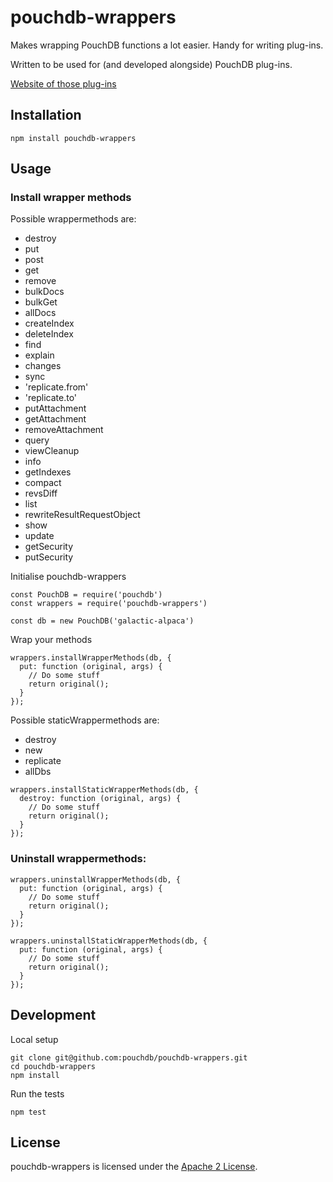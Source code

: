pouchdb-wrappers
================
Makes wrapping PouchDB functions a lot easier. Handy for writing plug-ins.

Written to be used for (and developed alongside) PouchDB plug-ins.

[Website of those plug-ins](http://python-pouchdb.marten-de-vries.nl/plugins.html)

## Installation
```
npm install pouchdb-wrappers
```

## Usage
### Install wrapper methods
Possible wrappermethods are:
- destroy
- put
- post
- get
- remove
- bulkDocs
- bulkGet
- allDocs
- createIndex
- deleteIndex
- find
- explain
- changes
- sync
- 'replicate.from'
- 'replicate.to'
- putAttachment
- getAttachment
- removeAttachment
- query
- viewCleanup
- info
- getIndexes
- compact
- revsDiff
- list
- rewriteResultRequestObject
- show
- update
- getSecurity
- putSecurity

Initialise pouchdb-wrappers
```
const PouchDB = require('pouchdb')
const wrappers = require('pouchdb-wrappers')

const db = new PouchDB('galactic-alpaca')
```

Wrap your methods
```
wrappers.installWrapperMethods(db, {
  put: function (original, args) {
    // Do some stuff
    return original();
  }
});
```

Possible staticWrappermethods are:
- destroy
- new
- replicate
- allDbs

```
wrappers.installStaticWrapperMethods(db, {
  destroy: function (original, args) {
    // Do some stuff
    return original();
  }
});
```
### Uninstall wrappermethods:
```
wrappers.uninstallWrapperMethods(db, {
  put: function (original, args) {
    // Do some stuff
    return original();
  }
});

wrappers.uninstallStaticWrapperMethods(db, {
  put: function (original, args) {
    // Do some stuff
    return original();
  }
});
```

## Development
Local setup
```
git clone git@github.com:pouchdb/pouchdb-wrappers.git
cd pouchdb-wrappers
npm install
```

Run the tests
```
npm test
```

## License
pouchdb-wrappers is licensed under the [Apache 2 License](https://www.apache.org/licenses/LICENSE-2.0).
